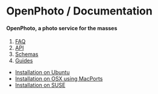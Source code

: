 OpenPhoto / Documentation
=======================
#### OpenPhoto, a photo service for the masses

1.  [FAQ][faq]
1.  [API][api]
1.  [Schemas][schemas]
1.  [Guides][guides]
  * [Installation on Ubuntu][guideinstallubuntu]
  * [Installation on OSX using MacPorts][guideinstallosxmacports]
  * [Installation on SUSE][guideinstallsuse]

[api]: documentation/api/Api.markdown
[faq]: documentation/faq/Faq.markdown
[schemas]: documentation/schemas/Schemas.markdown
[guides]: documentation/guides/Guides.markdown
[guideinstallubuntu]: documentation/guides/InstallationUbuntu.markdown
[guideinstallosxmacports]: documentation/guides/InstallationOSXMacports.markdown
[guideinstallsuse]: documentation/guides/InstallationSUSE.markdown

